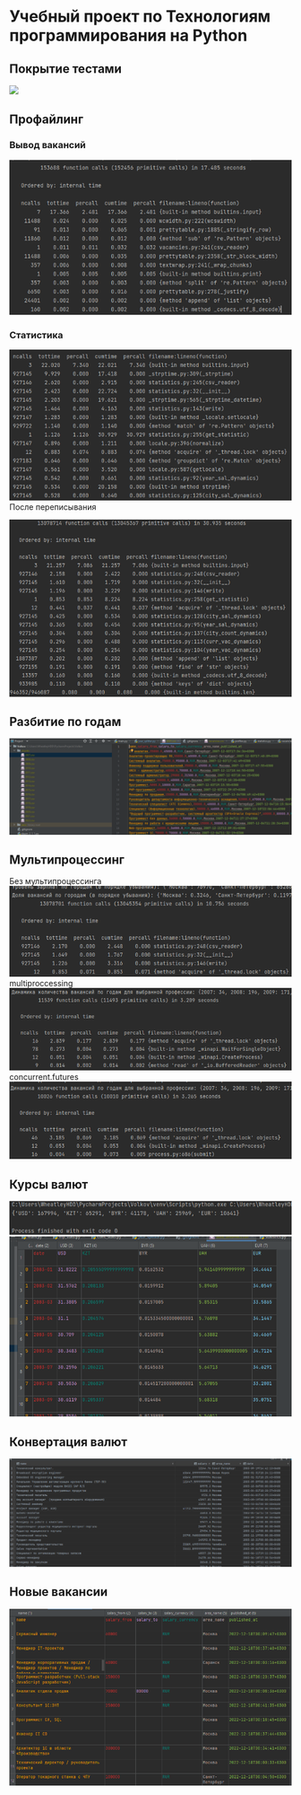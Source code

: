 # Учебный проект по Технологиям программирования на Python
## Покрытие тестами
![](https://i.imgur.com/KMuOQgx.png)
## Профайлинг
### Вывод вакансий
![img.png](images/img_0.png)
### Статистика
![img_1.png](images/img_1.png)
После переписывания

![img_2.png](images/img_2.png)
## Разбитие по годам
![img](images/img.png)

## Мультипроцессинг
Без мультипроцессинга
![](images/img_3.png)
multiproccessing
![](images/img_4.png)
concurrent.futures
![](images/img_5.png)

## Курсы валют
![](images/img_6.png)
![](images/img_7.png)

## Конвертация валют
![](images/img_8.png)

## Новые вакансии
![](images/img_9.png)